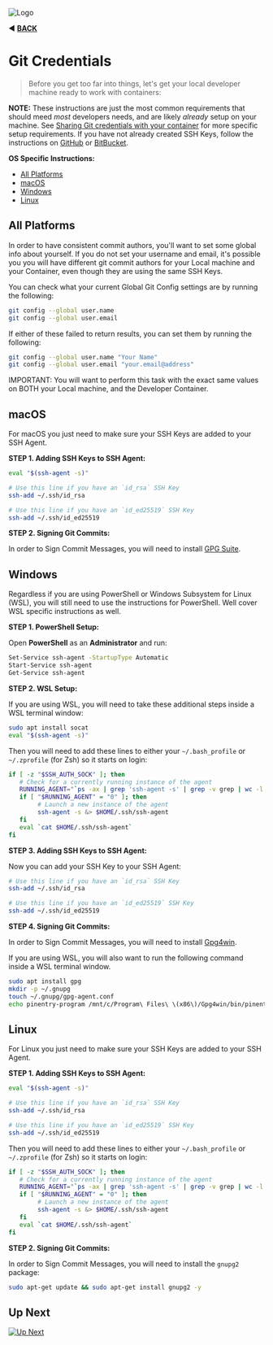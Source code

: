 ![Logo](https://red-van-workshop.s3.us-east-1.amazonaws.com/logo.png "Logo")

:arrow_backward: **[BACK](./repository-setup.md#repository-setup)**

Git Credentials
===

> Before you get too far into things, let's get your local developer machine ready to work with containers:

**NOTE:** These instructions are just the most common requirements that should meed _most_ developers needs, and are likely _already_ setup on your machine. See [Sharing Git credentials with your container](https://code.visualstudio.com/docs/remote/containers#_sharing-git-credentials-with-your-container) for more specific setup requirements.  If you have not already created SSH Keys, follow the instructions on [GitHub](https://docs.github.com/en/authentication/connecting-to-github-with-ssh/generating-a-new-ssh-key-and-adding-it-to-the-ssh-agent) or [BitBucket](https://support.atlassian.com/bitbucket-cloud/docs/set-up-an-ssh-key/).

**OS Specific Instructions:**

* [All Platforms](#all-platforms)
* [macOS](#macos)
* [Windows](#windows)
* [Linux](#linux)

All Platforms
---

In order to have consistent commit authors, you'll want to set some global info about yourself. If you do not set your username and email, it's possible you you will have different git commit authors for your Local machine and your Container, even though they are using the same SSH Keys.

You can check what your current Global Git Config settings are by running the following:

```bash
git config --global user.name
git config --global user.email
```

If either of these failed to return results, you can set them by running the following:

```bash
git config --global user.name "Your Name"
git config --global user.email "your.email@address"
```

IMPORTANT: You will want to perform this task with the exact same values on BOTH your Local machine, and the Developer Container.

macOS
---

For macOS you just need to make sure your SSH Keys are added to your SSH Agent.

**STEP 1. Adding SSH Keys to SSH Agent:**

```bash
eval "$(ssh-agent -s)"

# Use this line if you have an `id_rsa` SSH Key
ssh-add ~/.ssh/id_rsa

# Use this line if you have an `id_ed25519` SSH Key
ssh-add ~/.ssh/id_ed25519
```

**STEP 2. Signing Git Commits:**

In order to Sign Commit Messages, you will need to install [GPG Suite](https://gpgtools.org/).

Windows
---

Regardless if you are using PowerShell or Windows Subsystem for Linux (WSL), you will still need to use the instructions for PowerShell.  Well cover WSL specific instructions as well.

**STEP 1. PowerShell Setup:**

Open **PowerShell** as an **Administrator** and run:

```bash
Set-Service ssh-agent -StartupType Automatic
Start-Service ssh-agent
Get-Service ssh-agent
```

**STEP 2. WSL Setup:**

If you are using WSL, you will need to take these additional steps inside a WSL terminal window:

```bash
sudo apt install socat
eval "$(ssh-agent -s)"
```

Then you will need to add these lines to either your `~/.bash_profile` or `~/.zprofile` (for Zsh) so it starts on login:

```bash
if [ -z "$SSH_AUTH_SOCK" ]; then
   # Check for a currently running instance of the agent
   RUNNING_AGENT="`ps -ax | grep 'ssh-agent -s' | grep -v grep | wc -l | tr -d '[:space:]'`"
   if [ "$RUNNING_AGENT" = "0" ]; then
        # Launch a new instance of the agent
        ssh-agent -s &> $HOME/.ssh/ssh-agent
   fi
   eval `cat $HOME/.ssh/ssh-agent`
fi
```

**STEP 3. Adding SSH Keys to SSH Agent:**

Now you can add your SSH Key to your SSH Agent:

```bash
# Use this line if you have an `id_rsa` SSH Key
ssh-add ~/.ssh/id_rsa

# Use this line if you have an `id_ed25519` SSH Key
ssh-add ~/.ssh/id_ed25519
```

**STEP 4. Signing Git Commits:**

In order to Sign Commit Messages, you will need to install [Gpg4win](https://www.gpg4win.org/).

If you are using WSL, you will also want to run the following command inside a WSL terminal window.

```bash
sudo apt install gpg
mkdir -p ~/.gnupg
touch ~/.gnupg/gpg-agent.conf
echo pinentry-program /mnt/c/Program\ Files\ \(x86\)/Gpg4win/bin/pinentry.exe > ~/.gnupg/gpg-agent.conf
```

Linux
---

For Linux you just need to make sure your SSH Keys are added to your SSH Agent.

**STEP 1. Adding SSH Keys to SSH Agent:**

```bash
eval "$(ssh-agent -s)"

# Use this line if you have an `id_rsa` SSH Key
ssh-add ~/.ssh/id_rsa

# Use this line if you have an `id_ed25519` SSH Key
ssh-add ~/.ssh/id_ed25519
```

Then you will need to add these lines to either your `~/.bash_profile` or `~/.zprofile` (for Zsh) so it starts on login:

```bash
if [ -z "$SSH_AUTH_SOCK" ]; then
   # Check for a currently running instance of the agent
   RUNNING_AGENT="`ps -ax | grep 'ssh-agent -s' | grep -v grep | wc -l | tr -d '[:space:]'`"
   if [ "$RUNNING_AGENT" = "0" ]; then
        # Launch a new instance of the agent
        ssh-agent -s &> $HOME/.ssh/ssh-agent
   fi
   eval `cat $HOME/.ssh/ssh-agent`
fi
```

**STEP 2. Signing Git Commits:**

In order to Sign Commit Messages, you will need to install the `gnupg2` package:

```bash
sudo apt-get update && sudo apt-get install gnupg2 -y
```

Up Next
---

[![Up Next](https://img.shields.io/badge/Next-Usage_Instructions-blue.svg?style=for-the-badge&logo=github&logoColor=ffffff&logoWidth=16)](./usage-instructions.md#usage-instructions)
